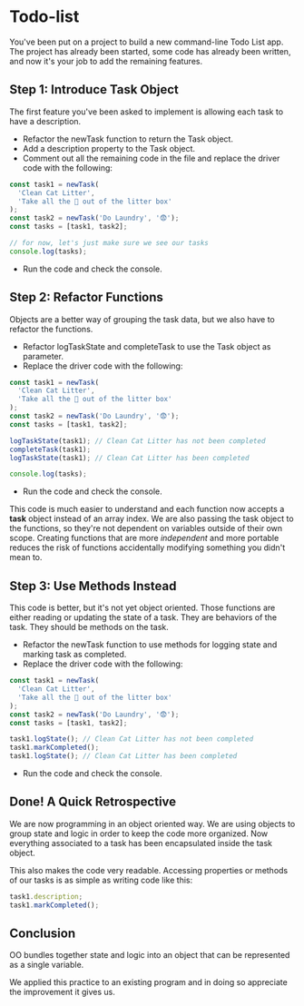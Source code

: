 # Todo-list

You've been put on a project to build a new command-line Todo List app. The project has already been started, some code has already been written, and now it's your job to add the remaining features.

## Step 1: Introduce Task Object

The first feature you've been asked to implement is allowing each task to have a description.

- Refactor the newTask function to return the Task object.
- Add a description property to the Task object.
- Comment out all the remaining code in the file and replace the driver code with the following:

```js
const task1 = newTask(
  'Clean Cat Litter',
  'Take all the 💩 out of the litter box'
);
const task2 = newTask('Do Laundry', '😨');
const tasks = [task1, task2];

// for now, let's just make sure we see our tasks
console.log(tasks);
```

- Run the code and check the console.

## Step 2: Refactor Functions

Objects are a better way of grouping the task data, but we also have to refactor the functions.

- Refactor logTaskState and completeTask to use the Task object as parameter.
- Replace the driver code with the following:

```js
const task1 = newTask(
  'Clean Cat Litter',
  'Take all the 💩 out of the litter box'
);
const task2 = newTask('Do Laundry', '😨');
const tasks = [task1, task2];

logTaskState(task1); // Clean Cat Litter has not been completed
completeTask(task1);
logTaskState(task1); // Clean Cat Litter has been completed

console.log(tasks);
```

- Run the code and check the console.

This code is much easier to understand and each function now accepts a **task** object instead of an array index. We are also passing the task object to the functions, so they're not dependent on variables outside of their own scope. Creating functions that are more _independent_ and more portable reduces the risk of functions accidentally modifying something you didn't mean to.

## Step 3: Use Methods Instead

This code is better, but it's not yet object oriented. Those functions are either reading or updating the state of a task. They are behaviors of the task. They should be methods on the task.

- Refactor the newTask function to use methods for logging state and marking task as completed.
- Replace the driver code with the following:

```js
const task1 = newTask(
  'Clean Cat Litter',
  'Take all the 💩 out of the litter box'
);
const task2 = newTask('Do Laundry', '😨');
const tasks = [task1, task2];

task1.logState(); // Clean Cat Litter has not been completed
task1.markCompleted();
task1.logState(); // Clean Cat Litter has been completed
```

- Run the code and check the console.

## Done! A Quick Retrospective

We are now programming in an object oriented way. We are using objects to group state and logic in order to keep the code more organized. Now everything associated to a task has been encapsulated inside the task object.

This also makes the code very readable. Accessing properties or methods of our tasks is as simple as writing code like this:

```js
task1.description;
task1.markCompleted();
```

## Conclusion

OO bundles together state and logic into an object that can be represented as a single variable.

We applied this practice to an existing program and in doing so appreciate the improvement it gives us.
